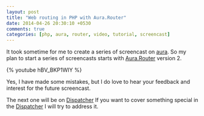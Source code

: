 ```yaml
---
layout: post
title: "Web routing in PHP with Aura.Router"
date: 2014-04-26 20:30:10 +0530
comments: true
categories: [php, aura, router, video, tutorial, screencast]
---
```

It took sometime for me to create a series of screencast on 
[aura](http://auraphp.com). So my plan to start a series of 
screencasts starts with [Aura.Router](https://github.com/auraphp/Aura.Router)
version 2.

{% youtube hBV_BKP1WIY %}

Yes, I have made some mistakes, but I do love to hear your feedback 
and interest for the future screencast.

The next one will be on [Dispatcher](https://github.com/auraphp/Aura.Dispatcher)
If you want to cover something special in the 
[Dispatcher](https://github.com/auraphp/Aura.Dispatcher) I will try to 
address it.
